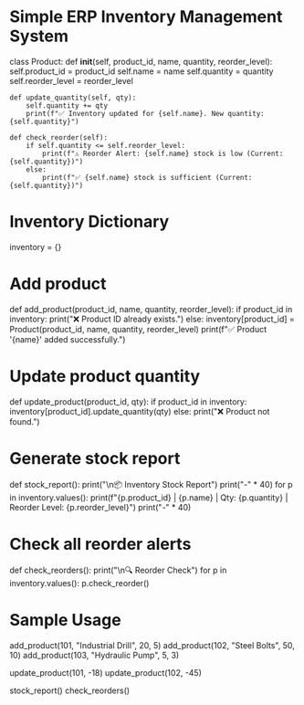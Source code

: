 # Simple ERP Inventory Management System

class Product:
    def __init__(self, product_id, name, quantity, reorder_level):
        self.product_id = product_id
        self.name = name
        self.quantity = quantity
        self.reorder_level = reorder_level

    def update_quantity(self, qty):
        self.quantity += qty
        print(f"✅ Inventory updated for {self.name}. New quantity: {self.quantity}")

    def check_reorder(self):
        if self.quantity <= self.reorder_level:
            print(f"⚠️ Reorder Alert: {self.name} stock is low (Current: {self.quantity})")
        else:
            print(f"✅ {self.name} stock is sufficient (Current: {self.quantity})")


# Inventory Dictionary
inventory = {}

# Add product
def add_product(product_id, name, quantity, reorder_level):
    if product_id in inventory:
        print("❌ Product ID already exists.")
    else:
        inventory[product_id] = Product(product_id, name, quantity, reorder_level)
        print(f"✅ Product '{name}' added successfully.")

# Update product quantity
def update_product(product_id, qty):
    if product_id in inventory:
        inventory[product_id].update_quantity(qty)
    else:
        print("❌ Product not found.")

# Generate stock report
def stock_report():
    print("\n📦 Inventory Stock Report")
    print("-" * 40)
    for p in inventory.values():
        print(f"{p.product_id} | {p.name} | Qty: {p.quantity} | Reorder Level: {p.reorder_level}")
    print("-" * 40)

# Check all reorder alerts
def check_reorders():
    print("\n🔍 Reorder Check")
    for p in inventory.values():
        p.check_reorder()

# Sample Usage
add_product(101, "Industrial Drill", 20, 5)
add_product(102, "Steel Bolts", 50, 10)
add_product(103, "Hydraulic Pump", 5, 3)

update_product(101, -18)
update_product(102, -45)

stock_report()
check_reorders()

